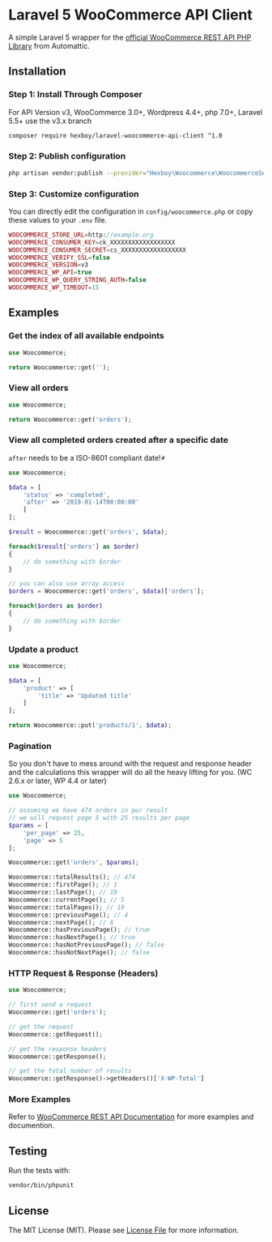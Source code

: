 # Laravel 5 WooCommerce API Client

A simple Laravel 5 wrapper for the [official WooCommerce REST API PHP Library](https://github.com/woothemes/wc-api-php) from Automattic.

## Installation

### Step 1: Install Through Composer

For API Version v3, WooCommerce 3.0+, Wordpress 4.4+, php 7.0+, Laravel 5.5+ use the v3.x branch
``` bash
composer require hexboy/laravel-woocommerce-api-client ^1.0
```

### Step 2: Publish configuration
``` bash
php artisan vendor:publish --provider="Hexboy\Woocommerce\WoocommerceServiceProvider"
```

### Step 3: Customize configuration
You can directly edit the configuration in `config/woocommerce.php` or copy these values to your `.env` file.
```php
WOOCOMMERCE_STORE_URL=http://example.org
WOOCOMMERCE_CONSUMER_KEY=ck_XXXXXXXXXXXXXXXXXX
WOOCOMMERCE_CONSUMER_SECRET=cs_XXXXXXXXXXXXXXXXXX
WOOCOMMERCE_VERIFY_SSL=false
WOOCOMMERCE_VERSION=v3
WOOCOMMERCE_WP_API=true
WOOCOMMERCE_WP_QUERY_STRING_AUTH=false
WOOCOMMERCE_WP_TIMEOUT=15
```

## Examples

### Get the index of all available endpoints
```php
use Woocommerce;

return Woocommerce::get('');
```

### View all orders
```php
use Woocommerce;

return Woocommerce::get('orders');
```

### View all completed orders created after a specific date
`after` needs to be a ISO-8601 compliant date!≠

```php
use Woocommerce;

$data = [
    'status' => 'completed',
    'after' => '2019-01-14T00:00:00'
    ]
];

$result = Woocommerce::get('orders', $data);

foreach($result['orders'] as $order)
{
    // do something with $order
}

// you can also use array access
$orders = Woocommerce::get('orders', $data)['orders'];

foreach($orders as $order)
{
    // do something with $order
}
```

### Update a product
```php
use Woocommerce;

$data = [
    'product' => [
        'title' => 'Updated title'
    ]
];

return Woocommerce::put('products/1', $data);
```

### Pagination
So you don't have to mess around with the request and response header and the calculations this wrapper will do all the heavy lifting for you.
(WC 2.6.x or later, WP 4.4 or later) 

```php
use Woocommerce;

// assuming we have 474 orders in pur result
// we will request page 5 with 25 results per page
$params = [
    'per_page' => 25,
    'page' => 5
];

Woocommerce::get('orders', $params);

Woocommerce::totalResults(); // 474
Woocommerce::firstPage(); // 1
Woocommerce::lastPage(); // 19
Woocommerce::currentPage(); // 5 
Woocommerce::totalPages(); // 19
Woocommerce::previousPage(); // 4
Woocommerce::nextPage(); // 6
Woocommerce::hasPreviousPage(); // true 
Woocommerce::hasNextPage(); // true
Woocommerce::hasNotPreviousPage(); // false 
Woocommerce::hasNotNextPage(); // false
```

### HTTP Request & Response (Headers)

```php
use Woocommerce;

// first send a request
Woocommerce::get('orders');

// get the request
Woocommerce::getRequest();

// get the response headers
Woocommerce::getResponse();

// get the total number of results
Woocommerce::getResponse()->getHeaders()['X-WP-Total']
```


### More Examples
Refer to [WooCommerce REST API Documentation](https://woocommerce.github.io/woocommerce-rest-api-docs) for more examples and documention.

## Testing
Run the tests with:
```bash
vendor/bin/phpunit
```

## License

The MIT License (MIT). Please see [License File](LICENSE.md) for more information.
